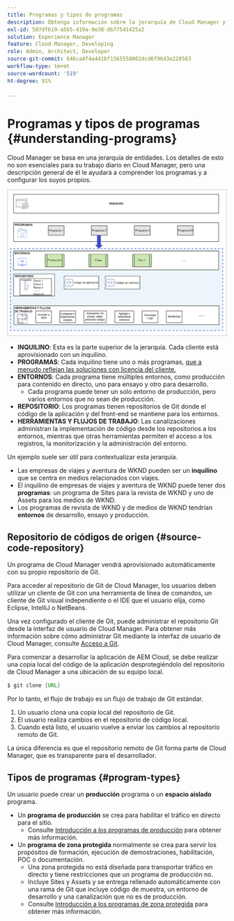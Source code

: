 ```yaml
---
title: Programas y tipos de programas
description: Obtenga información sobre la jerarquía de Cloud Manager y cómo encajan los distintos tipos de programas en su estructura y cómo difieren.
exl-id: 507df619-a5b5-419a-9e38-db77541425a2
solution: Experience Manager
feature: Cloud Manager, Developing
role: Admin, Architect, Developer
source-git-commit: 646ca4f4a441bf1565558002dcd6f96d3e228563
workflow-type: tm+mt
source-wordcount: '519'
ht-degree: 91%

---
```



# Programas y tipos de programas {#understanding-programs}

Cloud Manager se basa en una jerarquía de entidades. Los detalles de esto no son esenciales para su trabajo diario en Cloud Manager, pero una descripción general de él le ayudará a comprender los programas y a configurar los suyos propios.

![Jerarquía de Cloud Manager](assets/program-types1.png)

* **INQUILINO**: Esta es la parte superior de la jerarquía. Cada cliente está aprovisionado con un inquilino.
* **PROGRAMAS**: Cada inquilino tiene uno o más programas, [que a menudo reflejan las soluciones con licencia del cliente.](introduction-production-programs.md)
* **ENTORNOS**: Cada programa tiene múltiples entornos, como producción para contenido en directo, uno para ensayo y otro para desarrollo.
   * Cada programa puede tener un solo entorno de producción, pero varios entornos que no sean de producción.
* **REPOSITORIO**: Los programas tienen repositorios de Git donde el código de la aplicación y del front-end se mantiene para los entornos.
* **HERRAMIENTAS Y FLUJOS DE TRABAJO**: Las canalizaciones administran la implementación de código desde los repositorios a los entornos, mientras que otras herramientas permiten el acceso a los registros, la monitorización y la administración del entorno.

Un ejemplo suele ser útil para contextualizar esta jerarquía.

* Las empresas de viajes y aventura de WKND pueden ser un **inquilino** que se centra en medios relacionados con viajes.
* El inquilino de empresas de viajes y aventura de WKND puede tener dos **programas**: un programa de Sites para la revista de WKND y uno de Assets para los medios de WKND.
* Los programas de revista de WKND y de medios de WKND tendrían **entornos** de desarrollo, ensayo y producción.

## Repositorio de códigos de origen {#source-code-repository}

Un programa de Cloud Manager vendrá aprovisionado automáticamente con su propio repositorio de Git.

Para acceder al repositorio de Git de Cloud Manager, los usuarios deben utilizar un cliente de Git con una herramienta de línea de comandos, un cliente de Git visual independiente o el IDE que el usuario elija, como Eclipse, IntelliJ o NetBeans.

Una vez configurado el cliente de Git, puede administrar el repositorio Git desde la interfaz de usuario de Cloud Manager. Para obtener más información sobre cómo administrar Git mediante la interfaz de usuario de Cloud Manager, consulte [Acceso a Git](/help/implementing/cloud-manager/managing-code/accessing-repos.md).

Para comenzar a desarrollar la aplicación de AEM Cloud, se debe realizar una copia local del código de la aplicación desprotegiéndolo del repositorio de Cloud Manager a una ubicación de su equipo local.

```java
$ git clone {URL}
```

Por lo tanto, el flujo de trabajo es un flujo de trabajo de Git estándar.

1. Un usuario clona una copia local del repositorio de Git.
1. El usuario realiza cambios en el repositorio de código local.
1. Cuando está listo, el usuario vuelve a enviar los cambios al repositorio remoto de Git.

La única diferencia es que el repositorio remoto de Git forma parte de Cloud Manager, que es transparente para el desarrollador.

## Tipos de programas {#program-types}

Un usuario puede crear un **producción** programa o un **espacio aislado** programa.

* Un **programa de producción** se crea para habilitar el tráfico en directo para el sitio.
   * Consulte [Introducción a los programas de producción](/help/implementing/cloud-manager/getting-access-to-aem-in-cloud/introduction-production-programs.md) para obtener más información.
* Un **programa de zona protegida** normalmente se crea para servir los propósitos de formación, ejecución de demostraciones, habilitación, POC o documentación.
   * Una zona protegida no está diseñada para transportar tráfico en directo y tiene restricciones que un programa de producción no.
   * Incluye Sites y Assets y se entrega rellenado automáticamente con una rama de Git que incluye código de muestra, un entorno de desarrollo y una canalización que no es de producción.
   * Consulte [Introducción a los programas de zona protegida](/help/implementing/cloud-manager/getting-access-to-aem-in-cloud/introduction-sandbox-programs.md) para obtener más información.
